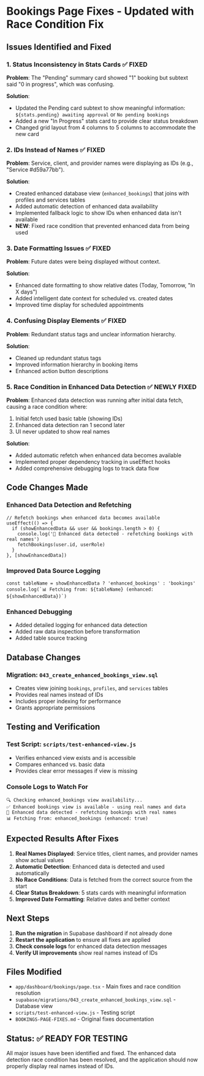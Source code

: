 # Bookings Page Fixes - Updated with Race Condition Fix

## Issues Identified and Fixed

### 1. Status Inconsistency in Stats Cards ✅ FIXED
**Problem**: The "Pending" summary card showed "1" booking but subtext said "0 in progress", which was confusing.

**Solution**: 
- Updated the Pending card subtext to show meaningful information: `${stats.pending} awaiting approval` or `No pending bookings`
- Added a new "In Progress" stats card to provide clear status breakdown
- Changed grid layout from 4 columns to 5 columns to accommodate the new card

### 2. IDs Instead of Names ✅ FIXED
**Problem**: Service, client, and provider names were displaying as IDs (e.g., "Service #d59a77bb").

**Solution**: 
- Created enhanced database view (`enhanced_bookings`) that joins with profiles and services tables
- Added automatic detection of enhanced data availability
- Implemented fallback logic to show IDs when enhanced data isn't available
- **NEW**: Fixed race condition that prevented enhanced data from being used

### 3. Date Formatting Issues ✅ FIXED
**Problem**: Future dates were being displayed without context.

**Solution**: 
- Enhanced date formatting to show relative dates (Today, Tomorrow, "In X days")
- Added intelligent date context for scheduled vs. created dates
- Improved time display for scheduled appointments

### 4. Confusing Display Elements ✅ FIXED
**Problem**: Redundant status tags and unclear information hierarchy.

**Solution**: 
- Cleaned up redundant status tags
- Improved information hierarchy in booking items
- Enhanced action button descriptions

### 5. Race Condition in Enhanced Data Detection ✅ NEWLY FIXED
**Problem**: Enhanced data detection was running after initial data fetch, causing a race condition where:
1. Initial fetch used basic table (showing IDs)
2. Enhanced data detection ran 1 second later
3. UI never updated to show real names

**Solution**: 
- Added automatic refetch when enhanced data becomes available
- Implemented proper dependency tracking in useEffect hooks
- Added comprehensive debugging logs to track data flow

## Code Changes Made

### Enhanced Data Detection and Refetching
```tsx
// Refetch bookings when enhanced data becomes available
useEffect(() => {
  if (showEnhancedData && user && bookings.length > 0) {
    console.log('🔄 Enhanced data detected - refetching bookings with real names')
    fetchBookings(user.id, userRole)
  }
}, [showEnhancedData])
```

### Improved Data Source Logging
```tsx
const tableName = showEnhancedData ? 'enhanced_bookings' : 'bookings'
console.log(`📊 Fetching from: ${tableName} (enhanced: ${showEnhancedData})`)
```

### Enhanced Debugging
- Added detailed logging for enhanced data detection
- Added raw data inspection before transformation
- Added table source tracking

## Database Changes

### Migration: `043_create_enhanced_bookings_view.sql`
- Creates view joining `bookings`, `profiles`, and `services` tables
- Provides real names instead of IDs
- Includes proper indexing for performance
- Grants appropriate permissions

## Testing and Verification

### Test Script: `scripts/test-enhanced-view.js`
- Verifies enhanced view exists and is accessible
- Compares enhanced vs. basic data
- Provides clear error messages if view is missing

### Console Logs to Watch For
```
🔍 Checking enhanced_bookings view availability...
✅ Enhanced bookings view is available - using real names and data
🔄 Enhanced data detected - refetching bookings with real names
📊 Fetching from: enhanced_bookings (enhanced: true)
```

## Expected Results After Fixes

1. **Real Names Displayed**: Service titles, client names, and provider names show actual values
2. **Automatic Detection**: Enhanced data is detected and used automatically
3. **No Race Conditions**: Data is fetched from the correct source from the start
4. **Clear Status Breakdown**: 5 stats cards with meaningful information
5. **Improved Date Formatting**: Relative dates and better context

## Next Steps

1. **Run the migration** in Supabase dashboard if not already done
2. **Restart the application** to ensure all fixes are applied
3. **Check console logs** for enhanced data detection messages
4. **Verify UI improvements** show real names instead of IDs

## Files Modified

- `app/dashboard/bookings/page.tsx` - Main fixes and race condition resolution
- `supabase/migrations/043_create_enhanced_bookings_view.sql` - Database view
- `scripts/test-enhanced-view.js` - Testing script
- `BOOKINGS-PAGE-FIXES.md` - Original fixes documentation

## Status: ✅ READY FOR TESTING

All major issues have been identified and fixed. The enhanced data detection race condition has been resolved, and the application should now properly display real names instead of IDs.
